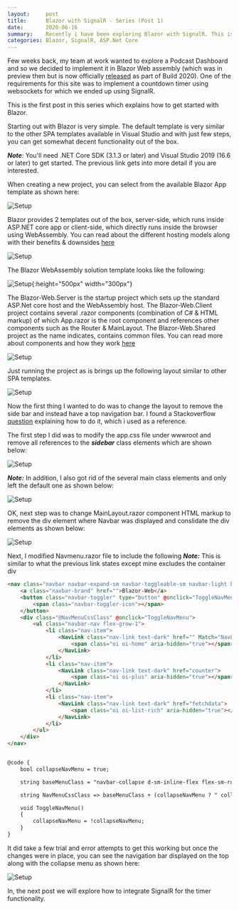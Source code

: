 ```yaml
---
layout:     post
title:      Blazor with SignalR - Series (Post 1)
date:       2020-06-16
summary:    Recently i have been exploring Blazor with SignalR. This is the first post in this series where we see how you can get started with Blazor and customize its layout. 
categories: Blazor, SignalR, ASP.Net Core
---
```


Few weeks back, my team at work wanted to explore a Podcast Dashboard and so we decided to implement it in Blazor Web assembly (which was in preview then but is now officially [released](https://devblogs.microsoft.com/aspnet/blazor-webassembly-3-2-0-now-available/) as part of Build 2020). One of the requirements for this site was to implement a countdown timer using websockets for which we ended up using SignalR. 

This is the first post in this series which explains how to get started with Blazor.

Starting out with Blazor is very simple. The default template is very similar to the other SPA templates available in Visual Studio and with just few steps, you can get somewhat decent functionality out of the box. 

***Note***: You'll need .NET Core SDK (3.1.3 or later) and Visual Studio 2019 (16.6 or later) to get started. The previous link gets into more detail if you are interested.

When creating a new project, you can select from the available Blazor App template as shown here:

![Setup]({{site.url}}/images/Blazor-signalr-1.png)

Blazor provides 2 templates out of the box, server-side, which runs inside ASP.NET core app or client-side, which directly runs inside the browser using WebAssembly. You can read about the different hosting models along with their benefits & downsides [here](https://docs.microsoft.com/en-us/aspnet/core/blazor/hosting-models?view=aspnetcore-3.1)

![Setup]({{site.url}}/images/Blazor-signalr-2.png)

The Blazor WebAssembly solution template looks like the following: 

![Setup]({{site.url}}/images/Blazor-signalr-3.png){:height="500px" width="300px"}

The Blazor-Web.Server is the startup project which sets up the standard ASP.Net core host and the WebAssembly host. The Blazor-Web.Client project contains several .razor components (combination of C# & HTML markup) of which App.razor is the root component and references other components such as the Router & MainLayout. The Blazor-Web.Shared project as the name indicates, contains common files. You can read more about components and how they work [here](https://docs.microsoft.com/en-us/aspnet/core/blazor/components?view=aspnetcore-3.1)

![Setup]({{site.url}}/images/Blazor-signalr-4.png)

Just running the project as is brings up the following layout similar to other SPA templates.

![Setup]({{site.url}}/images/Blazor-signalr-5.png)

Now the first thing I wanted to do was to change the layout to remove the side bar and instead have a top navigation bar. I found a Stackoverflow [question](https://stackoverflow.com/questions/58235005/blazor-template-with-menu-across-the-top) explaining how to do it, which i used as a reference.

The first step I did was to modify the app.css file under wwwroot and remove all references to the ***sidebar*** class elements which are shown below:  

![Setup]({{site.url}}/images/Blazor-signalr-6.png)

***Note:*** In addition, I also got rid of the several main class elements and only left the default one as shown below:

![Setup]({{site.url}}/images/Blazor-signalr-9.png)

OK, next step was to change MainLayout.razor component HTML markup to remove the div element where Navbar was displayed and conslidate the div elements as shown below:

![Setup]({{site.url}}/images/Blazor-signalr-10.png)

Next, I modified Navmenu.razor file to include the following ***Note:*** This is similar to what the previous link states except mine excludes the container div

```HTML
<nav class="navbar navbar-expand-sm navbar-toggleable-sm navbar-light bg-white border-bottom box-shadow mb-3">
    <a class="navbar-brand" href="">Blazor-Web</a>
    <button class="navbar-toggler" type="button" @onclick="ToggleNavMenu">
        <span class="navbar-toggler-icon"></span>
    </button>
    <div class="@NavMenuCssClass" @onclick="ToggleNavMenu">
        <ul class="navbar-nav flex-grow-1">
            <li class="nav-item">
                <NavLink class="nav-link text-dark" href="" Match="NavLinkMatch.All">
                    <span class="oi oi-home" aria-hidden="true"></span> Home
                </NavLink>
            </li>
            <li class="nav-item">
                <NavLink class="nav-link text-dark" href="counter">
                    <span class="oi oi-plus" aria-hidden="true"></span> Counter
                </NavLink>
            </li>
            <li class="nav-item">
                <NavLink class="nav-link text-dark" href="fetchdata">
                    <span class="oi oi-list-rich" aria-hidden="true"></span> Fetch data
                </NavLink>
            </li>
        </ul>
    </div>
</nav>


@code {
    bool collapseNavMenu = true;

    string baseMenuClass = "navbar-collapse d-sm-inline-flex flex-sm-row-reverse";

    string NavMenuCssClass => baseMenuClass + (collapseNavMenu ? " collapse" : "");

    void ToggleNavMenu()
    {
        collapseNavMenu = !collapseNavMenu;
    }
}

```
It did take a few trial and error attempts to get this working but once the changes were in place, you can see the navigation bar displayed on the top along with the collapse menu as shown here:

![Setup]({{site.url}}/images/Blazor-signalr-11.png)

In, the next post we will explore how to integrate SignalR for the timer functionality.




